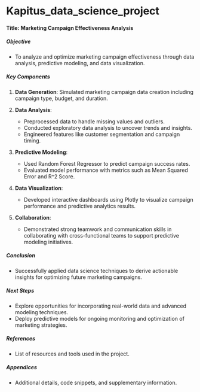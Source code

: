 # Kapitus_data_science_project




#### Title: Marketing Campaign Effectiveness Analysis

##### Objective
- To analyze and optimize marketing campaign effectiveness through data analysis, predictive modeling, and data visualization.

##### Key Components
1. **Data Generation**: Simulated marketing campaign data creation including campaign type, budget, and duration.

2. **Data Analysis**:
   - Preprocessed data to handle missing values and outliers.
   - Conducted exploratory data analysis to uncover trends and insights.
   - Engineered features like customer segmentation and campaign timing.

3. **Predictive Modeling**:
   - Used Random Forest Regressor to predict campaign success rates.
   - Evaluated model performance with metrics such as Mean Squared Error and R^2 Score.

4. **Data Visualization**:
   - Developed interactive dashboards using Plotly to visualize campaign performance and predictive analytics results.

5. **Collaboration**:
   - Demonstrated strong teamwork and communication skills in collaborating with cross-functional teams to support predictive modeling initiatives.

##### Conclusion
- Successfully applied data science techniques to derive actionable insights for optimizing future marketing campaigns.

##### Next Steps
- Explore opportunities for incorporating real-world data and advanced modeling techniques.
- Deploy predictive models for ongoing monitoring and optimization of marketing strategies.

##### References
- List of resources and tools used in the project.

##### Appendices
- Additional details, code snippets, and supplementary information.
